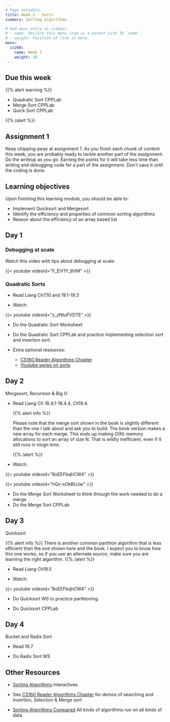 ```yaml
---
# Page metadata.
title: Week 2 - Sorts
summary: Sorting algorithms

# Add menu entry to sidebar.
# - name: Declare this menu item as a parent with ID `name`.
# - weight: Position of link in menu.
menu:
  cs260:
    name: Week 2
    weight: 20
---
```


## Due this week

{{% alert warning %}}

* Quadratic Sort CPPLab
* Merge Sort CPPLab
* Quick Sort CPPLab

{{% /alert %}}

## Assignment 1

Keep chipping away at assignment 1. As you finish each chunk of content this week, you are probably
ready to tackle another part of the assignment. Do the writeup as you go. Earning the points for
it will take less time than writing and debugging code for a part of the assignment. Don't save
it until the coding is done.

## Learning objectives

Upon finishing this learning module, you should be able to:

* Implement Quicksort and Mergesort
* Identify the efficiency and properties of common sorting algorithms
* Reason about the efficiency of an array based list

## Day 1

### Debugging at scale

Watch this video with tips about debugging at scale:

{{< youtube videoid="F_EiY1Y_8VM"  >}}

### Quadratic Sorts

* Read Liang Ch7.10 and 19.1-19.3

* Watch:

{{< youtube videoid="z_zNtuFVDTE" >}}

* Do the Quadratic Sort Worksheet

* Do the Quadratic Sort CPPLab and practice implementing selection sort and insertion sort.

* Extra optional resources:
  * [CS160 Reader Algorithms Chapter](http://computerscience.chemeketa.edu/cs160Reader/Algorithms/index.html)
  * [Youtube series on sorts](https://www.youtube.com/playlist?list=PLJse9iV6Reqg-IffRqjxebaPg0zaPxWlt)

## Day 2

Mergesort, Recursion & Big O

* Read Liang Ch 18.4.1-18.4.4, Ch19.4.

  {{% alert info %}}

  Please note that the merge sort shown in the book is slightly different than the one I talk about and ask you to build. The book version makes a new array for each merge. This ends up making O(N) memory allocations to sort an array of size N. That is wildly inefficient, even if it still runs in nlogn time.

  {{% /alert %}}

* Watch:

{{< youtube videoid="8oEEFbqhCW4" >}}

{{< youtube videoid="hQv-sOkBUJw" >}}

* Do the Merge Sort Worksheet to think through the work needed to do a merge
* Do the Merge Sort CPPLab

## Day 3

Quicksort

{{% alert info %}}
There is another common partition algorithm that is less efficient than the one shown here and the book.
I expect you to know how this one works, so if you use an alternate source, make sure you are learning the
right algorithm.
{{% /alert %}}

* Read Liang Ch19.5

* Watch:

{{< youtube videoid="8oEEFbqhCW4" >}}

* Do Quicksort WS to practice partitioning.

* Do Quicksort CPPLab

## Day 4

Bucket and Radix Sort

* Read 19.7

* Do Radix Sort WS

## Other Resources

* [Sorting Algorithms](http://computerscience.chemeketa.edu/UCSFDataStructures/ComparisonSort.html)
interactives

* See [CS160 Reader Algorithms Chapter](http://computerscience.chemeketa.edu/cs160Reader/Algorithms/index.html)
for demos of searching and Insertion, Selection & Merge sort

* [Sorting Algorithms Compared](https://www.toptal.com/developers/sorting-algorithms)
All kinds of algorithms run on all kinds of data